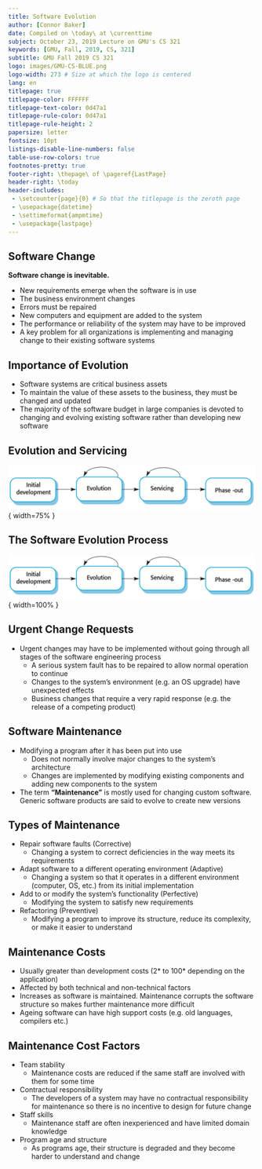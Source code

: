 ```yaml
---
title: Software Evolution
author: [Connor Baker]
date: Compiled on \today\ at \currenttime
subject: October 23, 2019 Lecture on GMU's CS 321
keywords: [GMU, Fall, 2019, CS, 321]
subtitle: GMU Fall 2019 CS 321
logo: images/GMU-CS-BLUE.png
logo-width: 273 # Size at which the logo is centered
lang: en
titlepage: true
titlepage-color: FFFFFF
titlepage-text-color: 0d47a1
titlepage-rule-color: 0d47a1
titlepage-rule-height: 2
papersize: letter
fontsize: 10pt
listings-disable-line-numbers: false
table-use-row-colors: true
footnotes-pretty: true
footer-right: \thepage\ of \pageref{LastPage}
header-right: \today
header-includes:
 - \setcounter{page}{0} # So that the titlepage is the zeroth page
 - \usepackage{datetime}
 - \settimeformat{ampmtime}
 - \usepackage{lastpage}
---
```


## Software Change

**Software change is inevitable.**

+ New requirements emerge when the software is in use
+ The business environment changes
+ Errors must be repaired
+ New computers and equipment are added to the system
+ The performance or reliability of the system may have to be improved
+ A key problem for all organizations is implementing and managing change to their existing software systems

## Importance of Evolution

+ Software systems are critical business assets
+ To maintain the value of these assets to the business, they must be changed and updated
+ The majority of the software budget in large companies is devoted to changing and evolving existing software rather than developing new software

## Evolution and Servicing

![The stages of evolution and servicing.](images/EvolutionAndServicing.png){ width=75% }

## The Software Evolution Process

![The stages of the software evolution process.](images/EvolutionAndServicing.png){ width=100% }

## Urgent Change Requests

+ Urgent changes may have to be implemented without going through all stages of the software engineering process
  + A serious system fault has to be repaired to allow normal operation to continue
  + Changes to the system’s environment (e.g. an OS upgrade) have unexpected effects
  + Business changes that require a very rapid response (e.g. the release of a competing product)

## Software Maintenance

+ Modifying a program after it has been put into use
  + Does not normally involve major changes to the system’s architecture
  + Changes are implemented by modifying existing components and adding new components to the system
+ The term **“Maintenance”** is mostly used for changing custom software. Generic software products are said to evolve to create new versions

## Types of Maintenance

+ Repair software faults (Corrective)
  + Changing a system to correct deficiencies in the way meets its requirements
+ Adapt software to a different operating environment (Adaptive)
  + Changing a system so that it operates in a different environment (computer, OS, etc.) from its initial implementation
+ Add to or modify the system’s functionality (Perfective)
  + Modifying the system to satisfy new requirements
+ Refactoring (Preventive)
  + Modifying a program to improve its structure, reduce its complexity, or make it easier to understand

## Maintenance Costs

+ Usually greater than development costs (2* to 100* depending on the application)
+ Affected by both technical and non-technical factors
+ Increases as software is maintained. Maintenance corrupts the software structure so makes further maintenance more difficult
+ Ageing software can have high support costs (e.g. old languages, compilers etc.)

## Maintenance Cost Factors

+ Team stability
  + Maintenance costs are reduced if the same staff are involved with them for some time
+ Contractual responsibility
  + The developers of a system may have no contractual responsibility for maintenance so there is no
incentive to design for future change
+ Staff skills
  + Maintenance staff are often inexperienced and have limited domain knowledge
+ Program age and structure
  + As programs age, their structure is degraded and they become harder to understand and change
